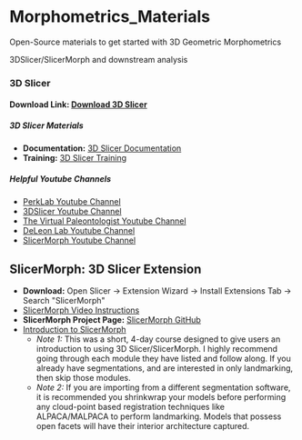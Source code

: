 # Morphometrics_Materials
Open-Source materials to get started with 3D Geometric Morphometrics 

3DSlicer/SlicerMorph and downstream analysis

### 3D Slicer
#### Download Link: [Download 3D Slicer](https://download.slicer.org/)

##### 3D Slicer Materials
- **Documentation:** [3D Slicer Documentation](https://slicer.readthedocs.io/en/latest/)
- **Training:** [3D Slicer Training](https://www.slicer.org/wiki/Documentation/Nightly/Training)

##### Helpful Youtube Channels
- [PerkLab Youtube Channel](https://www.youtube.com/@PerkLabResearch/videos)
- [3DSlicer Youtube Channel](https://www.youtube.com/@3DSlicerChannel/videos)
- [The Virtual Paleontologist Youtube Channel](https://www.youtube.com/@VirtPaleo)
- [DeLeon Lab Youtube Channel](https://www.youtube.com/@deleonlab)
- [SlicerMorph Youtube Channel](https://www.youtube.com/@slicermorphslicermorph8728)

## SlicerMorph: 3D Slicer Extension
- **Download:** Open Slicer -> Extension Wizard -> Install Extensions Tab -> Search "SlicerMorph"
- [SlicerMorph Video Instructions](https://www.youtube.com/watch?v=CBkKGilpO1w)
- **SlicerMorph Project Page:** [SlicerMorph GitHub](https://github.com/SlicerMorph)
- [Introduction to SlicerMorph](https://github.com/SlicerMorph/SlicerMorph101)
  - *Note 1:* This was a short, 4-day course designed to give users an introduction to using 3D Slicer/SlicerMorph. I highly recommend going through each module they have listed and follow along. If you already have segmentations, and are interested in only landmarking, then skip those modules.
  - *Note 2:* If you are importing from a different segmentation software, it is recommended you shrinkwrap your models before performing any cloud-point based registration techniques like ALPACA/MALPACA to perform landmarking. Models that possess open facets will have their interior architecture captured.
  
   
